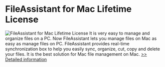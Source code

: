 # FileAssistant for Mac Lifetime License
![FileAssistant for Mac Lifetime License](https://mycommerce.akamaized.net/api/pimages/P300915452/BIG/300915452.PNG)
It is very easy to manage and organize files on a PC. Now FileAssistant lets you manage files on Mac as easy as manage files on PC. FileAssistant provides real-time synchronization box to help you easily sync, organize, cut, copy and delete your files. It is the best solution for Mac file management on Mac.
[>> Detailed information](https://secure.shareit.com/shareit/product.html?productid=300915452&affiliateid=200057808)